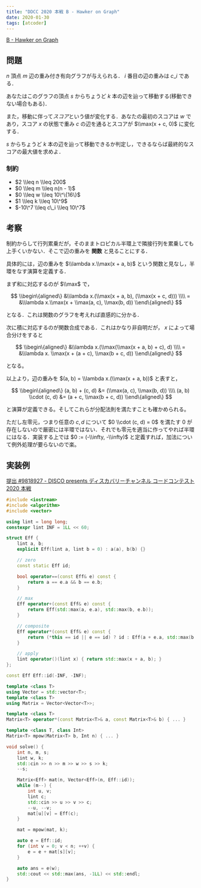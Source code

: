 ```yaml
---
title: "DDCC 2020 本戦 B - Hawker on Graph"
date: 2020-01-30
tags: [atcoder]
---
```


[B - Hawker on Graph](https://atcoder.jp/contests/ddcc2020-final/tasks/ddcc2020_final_b)

## 問題

$n$ 頂点 $m$ 辺の重み付き有向グラフが与えられる． $i$ 番目の辺の重みは $c\_i$ である．

あなたはこのグラフの頂点 $s$ からちょうど $k$ 本の辺を辿って移動する(移動できない場合もある)．

また，移動に伴って*スコア*という値が変化する．あなたの最初のスコアは $w$ であり，スコア $x$ の状態で重み $c$ の辺を通るとスコアが $\\max(x + c, 0)$ に変化する．

$s$ からちょうど $k$ 本の辺を辿って移動できるか判定し，できるならば最終的なスコアの最大値を求めよ．

### 制約

- $2 \\leq n \\leq 200$
- $0 \\leq m \\leq n(n - 1)$
- $0 \\leq w \\leq 10\^\{16\}$
- $1 \\leq k \\leq 10\^9$
- $-10\^7 \\leq c\_i \\leq 10\^7$

## 考察

制約からして行列累乗だが，そのままトロピカル半環上で隣接行列を累乗しても上手くいかない．そこで辺の重みを **関数** と見ることにする．

具体的には，辺の重みを $\\lambda x.\\max(x + a, b)$ という関数と見なし，半環をなす演算を定義する．

まず和に対応するのが $\\max$ で，

$$
\\begin\{aligned\}
  &\\lambda x.(\\max(x + a, b), (\\max(x + c, d))) \\\\
= &\\lambda x.\\max(x + \\max(a, c), \\max(b, d))
\\end\{aligned\}
$$

となる．これは関数のグラフを考えれば直感的に分かる．

次に積に対応するのが関数合成である．これはかなり非自明だが， $x$ によって場合分けをすると

$$
\\begin\{aligned\}
  &\\lambda x.(\\max(\\max(x + a, b) + c), d) \\\\
= &\\lambda x. \\max(x + (a + c), \\max(b + c, d))
\\end\{aligned\}
$$

となる。

以上より，辺の重みを $(a, b) = \\lambda x.(\\max(x + a, b))$ と表すと，

$$
\\begin\{aligned\}
(a, b) + (c, d) &= (\\max(a, c), \\max(b, d)) \\\\
(a, b) \\cdot (c, d) &= (a + c, \\max(b + c, d))
\\end\{aligned\}
$$

と演算が定義できる。そしてこれらが分配法則を満たすことも確かめられる。

ただし左零元，つまり任意の $c, d$ について $0 \\cdot (c, d) = 0$ を満たす $0$ が存在しないので厳密には半環ではない．それでも零元を適当に作ってやれば半環にはなる．実装する上では $0 := (-\\infty, -\\infty)$ と定義すれば，加法について例外処理が要らないので楽。

## 実装例

[提出 #9818927 - DISCO presents ディスカバリーチャンネル コードコンテスト2020 本戦](https://atcoder.jp/contests/ddcc2020-final/submissions/9818927)

```cpp
#include <iostream>
#include <algorithm>
#include <vector>

using lint = long long;
constexpr lint INF = 1LL << 60;

struct Eff {
    lint a, b;
    explicit Eff(lint a, lint b = 0) : a(a), b(b) {}

    // zero
    const static Eff id;

    bool operator==(const Eff& e) const {
        return a == e.a && b == e.b;
    }

    // max
    Eff operator+(const Eff& e) const {
        return Eff(std::max(a, e.a), std::max(b, e.b));
    }

    // composite
    Eff operator*(const Eff& e) const {
        return (*this == id || e == id) ? id : Eff(a + e.a, std::max(b + e.a, e.b));
    }

    // apply
    lint operator()(lint x) { return std::max(x + a, b); }
};

const Eff Eff::id(-INF, -INF);

template <class T>
using Vector = std::vector<T>;
template <class T>
using Matrix = Vector<Vector<T>>;

template <class T>
Matrix<T> operator*(const Matrix<T>& a, const Matrix<T>& b) { ... }

template <class T, class Int>
Matrix<T> mpow(Matrix<T> b, Int n) { ... }

void solve() {
    int n, m, s;
    lint w, k;
    std::cin >> n >> m >> w >> s >> k;
    --s;

    Matrix<Eff> mat(n, Vector<Eff>(n, Eff::id));
    while (m--) {
        int u, v;
        lint c;
        std::cin >> u >> v >> c;
        --u, --v;
        mat[u][v] = Eff(c);
    }

    mat = mpow(mat, k);

    auto e = Eff::id;
    for (int v = 0; v < n; ++v) {
        e = e + mat[s][v];
    }

    auto ans = e(w);
    std::cout << std::max(ans, -1LL) << std::endl;
}
```


